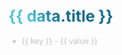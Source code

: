 <v-click depth="2">
<h1>{{ data.title }}</h1>
</v-click>

<v-click>
<ul>
  <li v-for="(value, key) in data.items" :key="key">{{ key }} - {{ value }}</li>
</ul>
</v-click>

<script setup lang="ts">
const data = {
  title: 'What have i studied from university ? --',
  items: {
    'Software-Engineering-Process': 'Study about software engineering with UML, Agile, and software development process',
    'Computer-Network': 'Study about computer network with TCP/IP, OSI model, and network programming',
    'Operating-System': 'Study about operating system with Linux, Windows, and system programming',
    'Database': 'Study about database with MySQL, Oracle, and database programming',
    'Software-Testing': 'Study about software testing with unit testing, integration testing, and system testing',
    'Data-Structure': 'Study about data structure with array, linked list, stack, queue, tree, and graph',
    'Computer-Security': 'Study about computer security with cryptography, network security, and security programming',
    'Web-Programming': 'Study about web programming with HTML, CSS, JavaScript, and web development process',
  }

}
</script>
<style>

li {
    color: #c0c0c0; /* Light gray color suitable for dark themes */
  }
h1 {
  background-color: #2B90B6;
  background-image: linear-gradient(45deg, #4EC5D4 10%, #146b8c 20%);
  background-size: 100%;
  -webkit-background-clip: text;
  -moz-background-clip: text;
  -webkit-text-fill-color: transparent;
  -moz-text-fill-color: transparent;
}

</style>

<!--
Here is another comment.
-->
